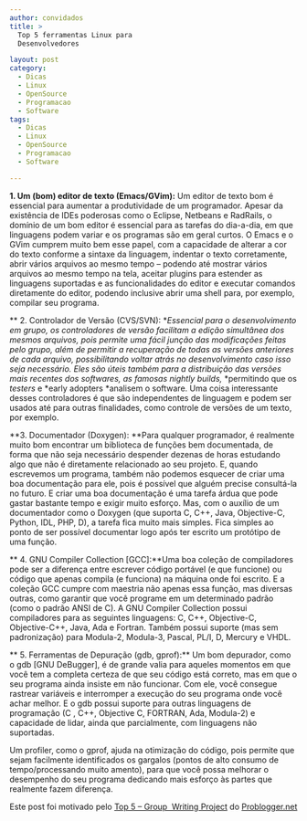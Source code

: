 ```yaml
---
author: convidados
title: >
  Top 5 ferramentas Linux para
  Desenvolvedores

layout: post
category:
  - Dicas
  - Linux
  - OpenSource
  - Programacao
  - Software
tags:
  - Dicas
  - Linux
  - OpenSource
  - Programacao
  - Software

---
```

**1. Um (bom) editor de texto (Emacs/GVim):** Um editor de texto bom é essencial para aumentar a produtividade de um programador. Apesar da existência de IDEs poderosas como o Eclipse, Netbeans e RadRails, o domínio de um bom editor é essencial para as tarefas do dia-a-dia, em que linguagens podem variar e os programas são em geral curtos. O Emacs e o GVim cumprem muito bem esse papel, com a capacidade de alterar a cor do texto conforme a sintaxe da linguagem, indentar o texto corretamente, abrir vários arquivos ao mesmo tempo – podendo até mostrar vários arquivos ao mesmo tempo na tela, aceitar plugins para estender as linguagens suportadas e as funcionalidades do editor e executar comandos diretamente do editor, podendo inclusive abrir uma shell para, por exemplo, compilar seu programa.

** 2. Controlador de Versão (CVS/SVN): **Essencial para o desenvolvimento em grupo, os controladores de versão facilitam a edição simultânea dos mesmos arquivos, pois permite uma fácil junção das modificações feitas pelo grupo, além de permitir a recuperação de todas as versões anteriores de cada arquivo, possibilitando voltar atrás no desenvolvimento caso isso seja necessário. Eles são úteis também para a distribuição das versões mais recentes dos softwares, as famosas *nightly builds*,* *permitindo que os *testers* e *early adopters *analisem o software. Uma coisa interessante desses controladores é que são independentes de linguagem e podem ser usados até para outras finalidades, como controle de versões de um texto, por exemplo.

**3. Documentador (Doxygen): **Para qualquer programador, é realmente muito bom encontrar um biblioteca de funções bem documentada, de forma que não seja necessário despender dezenas de horas estudando algo que não é diretamente relacionado ao seu projeto. E, quando escrevemos um programa, também não podemos esquecer de criar uma boa documentação para ele, pois é possível que alguém precise consultá-la no futuro. E criar uma boa documentação é uma tarefa árdua que pode gastar bastante tempo e exigir muito esforço. Mas, com o auxílio de um documentador como o Doxygen (que suporta C, C++, Java, Objective-C, Python, IDL, PHP, D), a tarefa fica muito mais simples. Fica simples ao ponto de ser possível documentar logo após ter escrito um protótipo de uma função.

** 4. GNU Compiler Collection [GCC]:**Uma boa coleção de compiladores pode ser a diferença entre escrever código portável (e que funcione) ou código que apenas compila (e funciona) na máquina onde foi escrito. E a coleção GCC cumpre com maestria não apenas essa função, mas diversas outras, como garantir que você programe em um determinado padrão (como o padrão ANSI de C). A GNU Compiler Collection possui compiladores para as seguintes linguagens: C, C++, Objective-C, Objective-C++, Java, Ada e Fortran. Também possui suporte (mas sem padronização) para Modula-2, Modula-3, Pascal, PL/I, D, Mercury e VHDL.

** 5. Ferramentas de Depuração (gdb, gprof):** Um bom depurador, como o gdb [GNU DeBugger], é de grande valia para aqueles momentos em que você tem a completa certeza de que seu código está correto, mas em que o seu programa ainda insiste em não funcionar. Com ele, você consegue rastrear variáveis e interromper a execução do seu programa onde você achar melhor. E o gdb possui suporte para outras linguagens de programação (C , C++, Objective C, FORTRAN, Ada, Modula-2) e capacidade de lidar, ainda que parcialmente, com linguagens não suportadas.  
  
Um profiler, como o gprof, ajuda na otimização do código, pois permite que sejam facilmente identificados os gargalos (pontos de alto consumo de tempo/processando muito amento), para que você possa melhorar o desempenho do seu programa dedicando mais esforço às partes que realmente fazem diferença.

Este post foi motivado pelo [Top 5 – Group  Writing Project][1] do [Problogger.net][2] 














 [1]: http://www.problogger.net/archives/2007/05/07/top-5-group-writing-project/ "Top 5 Group Writing Project"
 [2]: http://www.problogger.net/ "Problogger"





